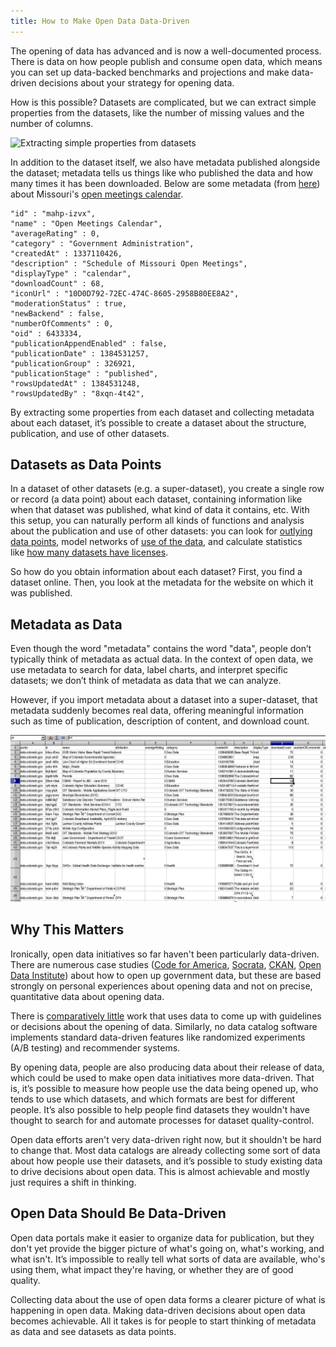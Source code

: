 ```yaml
---
title: How to Make Open Data Data-Driven
---
```

<!-- For the winter issue of Socrata's magazine -->

The opening of data has advanced and is now a well-documented process. There is data on how people publish and consume open data, which means you can set up data-backed benchmarks and projections and make data-driven decisions about your strategy for opening data.

How is this possible? Datasets are complicated, but we can extract simple properties from the datasets, like the number of missing values and the number of columns.

![Extracting simple properties from datasets](dataset-features.png)

In addition to the dataset itself, we also have metadata published alongside the dataset; metadata tells us things like who published the data and how many times it has been downloaded. Below are some metadata (from [here](https://data.mo.gov/views/mahp-izvx.json)) about Missouri's [open meetings calendar](https://data.mo.gov/Government-Administration/Open-Meetings-Calendar/mahp-izvx).

    "id" : "mahp-izvx",
    "name" : "Open Meetings Calendar",
    "averageRating" : 0,
    "category" : "Government Administration",
    "createdAt" : 1337110426,
    "description" : "Schedule of Missouri Open Meetings",
    "displayType" : "calendar",
    "downloadCount" : 68,
    "iconUrl" : "10D0D792-72EC-474C-8605-2958B80EE8A2",
    "moderationStatus" : true,
    "newBackend" : false,
    "numberOfComments" : 0,
    "oid" : 6433334,
    "publicationAppendEnabled" : false,
    "publicationDate" : 1384531257,
    "publicationGroup" : 326921,
    "publicationStage" : "published",
    "rowsUpdatedAt" : 1384531248,
    "rowsUpdatedBy" : "8xqn-4t42",

By extracting some properties from each dataset and collecting metadata about each dataset, it’s possible to create a dataset about the structure, publication, and use of other datasets.

## Datasets as Data Points
In a dataset of other datasets (e.g. a super-dataset), you create a single row or record (a data point) about each dataset, containing information like when that dataset was published, what kind of data it contains, etc. With this setup, you can naturally perform all kinds of functions and analysis about the publication and use of other datasets: you can look for [outlying data points](http://thomaslevine.com/!/socrata-users/), model networks of [use of the data](http://www.chriswhong.com/nycopendata/), and calculate statistics like [how many datasets have licenses](http://thomaslevine.com/!/open-data-licensing).

So how do you obtain information about each dataset? First, you find a dataset online. Then, you look at the metadata for the website on which it was published. 

## Metadata as Data
Even though the word "metadata" contains the word "data", people don’t typically think of metadata as actual data. In the context of open data, we use metadata to search for data, label charts, and interpret specific datasets; we don’t think of metadata as data that we can analyze. 

However, if you import metadata about a dataset into a super-dataset, that metadata suddenly becomes real data, offering meaningful information such as time of publication, description of content, and download count.

![Metadata in a spreadsheet](spreadsheet-spreadsheet.png)

## Why This Matters

Ironically, open data initiatives so far haven't been particularly data-driven. There are numerous case studies
([Code for America](http://beyondtransparency.org/),
[Socrata](http://www.socrata.com/case-studies/),
[CKAN](http://ckan.org/case-studies/),
[Open Data Institute](http://theodi.org/case-studies))
about how to open up government data, but these are based strongly on personal experiences about opening data and not on precise, quantitative data about opening data.

There is [comparatively little](http://thomaslevine.com/open-data) work that uses data to come up with guidelines or decisions about the opening of data. Similarly, no data catalog software implements standard data-driven features like randomized experiments (A/B testing) and recommender systems.

By opening data, people are also producing data about their release of data, which could be used to make open data initiatives more data-driven. That is, it’s possible to measure how people use the data being opened up, who tends to use which datasets, and which formats are best for different people. It’s also possible to help people find datasets they wouldn't have thought to search for and automate processes for dataset quality-control.

Open data efforts aren't very data-driven right now, but it shouldn't be hard to change that. Most data catalogs are already collecting some sort of data about how people use their datasets, and it’s possible to study existing data to drive decisions about open data. This is almost achievable and mostly just requires a shift in thinking.

## Open Data Should Be Data-Driven

Open data portals make it easier to organize data for publication, but they don't yet provide the bigger picture of what's going on, what's working, and what isn't. It’s impossible to really tell what sorts of data are available, who's using them, what impact they're having, or whether they are of good quality.

Collecting data about the use of open data forms a clearer picture of what is happening in open data. Making data-driven decisions about open data becomes achievable. All it takes is for people to start thinking of metadata as data and see datasets as data points.
